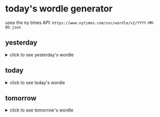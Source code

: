 # today's wordle generator

uses the ny times API: `https://www.nytimes.com/svc/wordle/v2/YYYY-MM-DD.json`

## yesterday

<details>
    <summary>click to see yesterday's wordle</summary>

    mayor

</details>

## today

<details>
    <summary>click to see today's wordle</summary>

    stung

</details>

## tomorrow

<details>
    <summary>click to see tomorrow's wordle</summary>

    speak

</details>
